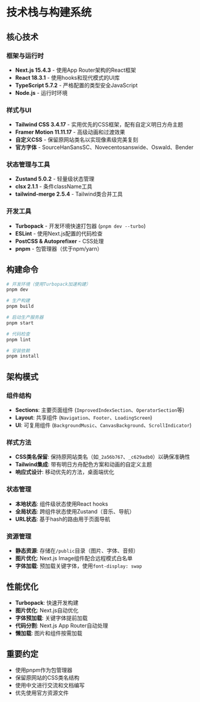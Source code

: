 # 技术栈与构建系统

## 核心技术

### 框架与运行时
- **Next.js 15.4.3** - 使用App Router架构的React框架
- **React 18.3.1** - 使用hooks和现代模式的UI库
- **TypeScript 5.7.2** - 严格配置的类型安全JavaScript
- **Node.js** - 运行时环境

### 样式与UI
- **Tailwind CSS 3.4.17** - 实用优先的CSS框架，配有自定义明日方舟主题
- **Framer Motion 11.11.17** - 高级动画和过渡效果
- **自定义CSS** - 保留原网站类名以实现像素级完美复刻
- **官方字体** - SourceHanSansSC、Novecentosanswide、Oswald、Bender

### 状态管理与工具
- **Zustand 5.0.2** - 轻量级状态管理
- **clsx 2.1.1** - 条件className工具
- **tailwind-merge 2.5.4** - Tailwind类合并工具

### 开发工具
- **Turbopack** - 开发环境快速打包器 (`pnpm dev --turbo`)
- **ESLint** - 使用Next.js配置的代码检查
- **PostCSS & Autoprefixer** - CSS处理
- **pnpm** - 包管理器（优于npm/yarn）

## 构建命令

```bash
# 开发环境（使用Turbopack加速构建）
pnpm dev

# 生产构建
pnpm build

# 启动生产服务器
pnpm start

# 代码检查
pnpm lint

# 安装依赖
pnpm install
```

## 架构模式

### 组件结构
- **Sections**: 主要页面组件 (`ImprovedIndexSection`、`OperatorSection`等)
- **Layout**: 共享组件 (`Navigation`、`Footer`、`LoadingScreen`)
- **UI**: 可复用组件 (`BackgroundMusic`、`CanvasBackground`、`ScrollIndicator`)

### 样式方法
- **CSS类名保留**: 保持原网站类名（如`_2a56b767`、`_c629adb0`）以确保准确性
- **Tailwind集成**: 带有明日方舟配色方案和动画的自定义主题
- **响应式设计**: 移动优先的方法，桌面端优化

### 状态管理
- **本地状态**: 组件级状态使用React hooks
- **全局状态**: 跨组件状态使用Zustand（音乐、导航）
- **URL状态**: 基于hash的路由用于页面导航

### 资源管理
- **静态资源**: 存储在`/public`目录（图片、字体、音频）
- **图片优化**: Next.js Image组件配合远程模式白名单
- **字体加载**: 预加载关键字体，使用`font-display: swap`

## 性能优化
- **Turbopack**: 快速开发构建
- **图片优化**: Next.js自动优化
- **字体预加载**: 关键字体提前加载
- **代码分割**: Next.js App Router自动处理
- **懒加载**: 图片和组件按需加载

## 重要约定
- 使用pnpm作为包管理器
- 保留原网站的CSS类名结构
- 使用中文进行交流和文档编写
- 优先使用官方资源文件